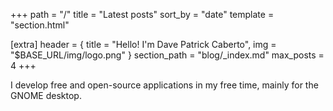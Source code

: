 +++
path = "/"
title = "Latest posts"
sort_by = "date"
template = "section.html"

[extra]
header = { title = "Hello! I'm Dave Patrick Caberto", img = "$BASE_URL/img/logo.png" }
section_path = "blog/_index.md"
max_posts = 4
+++

I develop free and open-source applications in my free time, mainly for the GNOME desktop.
